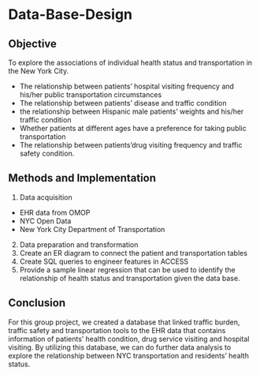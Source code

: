 # Data-Base-Design

## Objective
To explore the associations of individual health status and transportation in the New York City.
- The relationship between patients’ hospital visiting frequency and his/her public transportation circumstances
- The relationship between patients’ disease and traffic condition 
- the relationship between Hispanic male patients’ weights and his/her traffic condition
- Whether patients at different ages have a preference for taking public transportation
- The relationship between patients’drug visiting frequency and traffic safety condition.

## Methods and Implementation
1. Data acquisition
- EHR data from OMOP
- NYC Open Data
- New York City Department of Transportation
2. Data preparation and transformation
3. Create an ER diagram to connect the patient and transportation tables
4. Create SQL queries to engineer features in ACCESS
5. Provide a sample linear regression that can be used to identify the relationship of health status and transportation given the data base.

## Conclusion
For this group project, we created a database that linked traffic burden, traffic safety and transportation tools to the EHR data that contains information of patients’ health condition, drug service visiting and hospital visiting. By utilizing this database, we can do further data analysis to explore the relationship between NYC transportation and residents’ health status.
